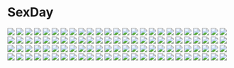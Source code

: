 # SexDay
![](https://konachan.com/image/12e7fe24443c59680d4e465e643cec6f/Konachan.com%20-%20143769%20book%20bow%20chibi%20doll%20dress%20fang%20fire%20group%20hat%20heart%20horns%20knife%20mage%20magic%20maid%20miko%20night%20ofuda%20rose%20skirt%20sky%20spear%20stars%20sword%20tail%20wings%20witch.jpg)
![](https://konachan.com/image/4b35b0424f2be32f27ea39fd7e3b90ff/Konachan.com%20-%20169998%20aqua_eyes%20aqua_hair%20barefoot%20dress%20hakusai%20hatsune_miku%20jpeg_artifacts%20long_hair%20twintails%20vocaloid.jpg)
![](https://konachan.com/jpeg/b1ce002998e9d30ae78175faf0574212/Konachan.com%20-%20299180%20ajifurai%20anus%20black_hair%20blue_eyes%20blush%20breasts%20censored%20cum%20long_hair%20nipples%20original%20pussy%20spread_legs.jpg)
![](https://konachan.com/jpeg/bfa4391c2a62e2557b1d4cb8dcb7a8fe/Konachan.com%20-%20210302%20bed%20blush%20bra%20breasts%20condom%20long_hair%20muririn%20nipples%20open_shirt%20panties%20panty_pull%20pussy_juice%20sanoba_witch%20scan%20skirt_lift%20underwear%20yuzusoft.jpg)
![](https://konachan.com/image/b5a9c5577a761bc47cfe6127ebd506aa/Konachan.com%20-%20261363%20blue_hair%20blush%20purple_eyes%20scarf%20school_uniform%20shima_rin%20short_hair%20wari_%28nirodo26%29%20yuru_camp.jpg)
![](https://konachan.com/image/2a7f4fd70360bff6e41adec5c7fd538d/Konachan.com%20-%20224426%20blonde_hair%20breast_hold%20breasts%20brown_hair%20censored%20gloves%20green_eyes%20hat%20headdress%20heart%20long_hair%20nipples%20paizuri%20penis%20purple_eyes%20skirt%20yohsyuan.jpg)
![](https://konachan.com/image/730b652ef3e6f8cad137536edda2f567/Konachan.com%20-%20234766%20animal_ears%20baseness%20bell%20breasts%20butterfly%20drink%20fate_extra%20fate_%28series%29%20flowers%20foxgirl%20long_hair%20petals%20purple_hair%20water%20yellow_eyes.jpg)
![](https://konachan.com/jpeg/4112e9bd6e4ed02cb8b4343b3e72d045/Konachan.com%20-%20239456%202girls%20barefoot%20bow%20brown_hair%20dress%20fan%20hakurei_reimu%20hat%20leon_7%20long_hair%20miko%20orange_eyes%20purple_hair%20short_hair%20touhou%20vampire%20wings.jpg)
![](https://konachan.com/jpeg/646f74d2b364c27599fab868a90048be/Konachan.com%20-%20122817%20animal_ears%20blonde_hair%20blue_eyes%20chibi%20music%20seeu%20third-party_edit%20vocaloid%20white.jpg)
![](https://konachan.com/image/bc813344d442c8eed72f2267c760b1b2/Konachan.com%20-%20132372%20blue_eyes%20forest%20night%20orange_hair%20tagme_%28character%29%20tree%20ume_%28illegal_bible%29%20wings.jpg)
![](https://konachan.com/image/1ef8b784c27b545a38c0dc075dc3b321/Konachan.com%20-%20196750%20andou_misaki%20brown_hair%20calendar%20chrono_clock%20koku%20logo%20long_hair%20purple_eyes%20purple_software%20school_uniform%20twintails.jpg)
![](https://konachan.com/image/34737991bf8a185f95d0888c825f4ea7/Konachan.com%20-%2040514%202girls%20blonde_hair%20blue_eyes%20blush%20breasts%20cum%20ishikei%20kashimashi%20nipples%20no_bra%20nude%20panties%20pussy%20shirt_lift%20spread_legs%20uncensored%20underwear.jpg)
![](https://konachan.com/image/2452c290e3f0e247aa9e1f63337219e2/Konachan.com%20-%20216266%20enka_%28aknne%29%20gumi%20vocaloid.jpg)
![](https://konachan.com/image/df442fff96363ebfd3afeaaa3b39a15f/Konachan.com%20-%20241383%20blonde_hair%20bow%20camera%20clouds%20dress%20hat%20kinokohime_%28mican02rl%29%20misaka_mikoto%20ribbons%20short_hair%20sky%20to_aru_majutsu_no_index%20yellow_eyes.jpg)
![](https://konachan.com/image/d775384d89b9f0bb79cfc45d5b2c64f4/Konachan.com%20-%20194604%20armor%20bikini%20building%20choker%20dress%20foxgirl%20gloves%20gray_hair%20group%20hat%20headband%20navel%20original%20red_eyes%20staff%20swimsuit%20tail%20tattoo%20tree%20witch_hat.jpg)
![](https://konachan.com/jpeg/8ea4b64b7f9fd79c62e7ced658a5edb9/Konachan.com%20-%20150732%20ame_no_uta%20blue_eyes%20brown_hair%20clouds%20long_hair%20mai-otome%20sky%20stars%20yumemiya_arika.jpg)
![](https://konachan.com/jpeg/d68ba66402efa9559d30dbbc61a8a84c/Konachan.com%20-%20232927%20black_hair%20blue_eyes%20blush%20bra%20breasts%20censored%20game_cg%20glasses%20ichikura%20male%20nipples%20open_shirt%20panties%20pantyhose%20penis%20skirt%20underwear%20whirlpool.jpg)
![](https://konachan.com/jpeg/37a66b34d67824de5e8019cbf57b938e/Konachan.com%20-%20214920%20bell%20blonde_hair%20blush%20bra%20breasts%20cleavage%20collar%20kawakami_mai%20long_hair%20navel%20panties%20ponytail%20purple_eyes%20soratobuiltusa%20underwear%20white.jpg)
![](https://konachan.com/jpeg/1198b76af311965cb2300fe6ba0136fb/Konachan.com%20-%20152332%20brown_hair%20gary_%28ib%29%20hug%20ib%20ib_%28ib%29%20long_hair%20purple_hair%20short_hair%20skirt%20socks%20white.jpg)
![](https://konachan.com/image/333eb609aa8c550f90fd908d8ecca8b3/Konachan.com%20-%2034482%20clannad%20sunohara_mei.jpg)
![](https://konachan.com/jpeg/33e9b41fb6f261a1b4c18dff00cbf899/Konachan.com%20-%20300966%20anthropomorphism%20bed%20blonde_hair%20blush%20desert_eagle_%28girls_frontline%29%20girls_frontline%20gmkj%20long_hair%20panties%20thighhighs%20underwear%20yellow_eyes.jpg)
![](https://konachan.com/image/c2e7edd87d6e5a98b1696ba558a4ec19/Konachan.com%20-%2074991%20breasts%20cameltoe%20cleavage%20headphones%20kayou_%28artist%29%20original%20pink_eyes%20white_hair.jpg)
![](https://konachan.com/jpeg/c5914dfa760200d43e77ca258556c3ad/Konachan.com%20-%20284243%20blush%20choker%20close%20dress%20fukunoki_tokuwa%20long_hair%20mashiro_kanon%20pointed_ears%20red_eyes%20ribbons%20signed%20summer_dress%20twintails%20white%20white_hair.jpg)
![](https://konachan.com/jpeg/9516d148e4b74e3e26ce9bdfe1dd0782/Konachan.com%20-%20217830%20barefoot%20blue_eyes%20brown_hair%20cat_smile%20fang%20heart%20hisakahazara_%28hijojo%29%20ichinose_shiki%20idolmaster%20long_hair%20pink%20skirt%20third-party_edit.jpg)
![](https://konachan.com/image/2959d4746c4007bcaa0c9c907265f39d/Konachan.com%20-%20183762%20bandage%20barefoot%20bicolored_eyes%20bra%20breasts%20dress%20eyepatch%20navel%20noodle-y%20panties%20pussy%20pussy_juice%20thighhighs%20umbrella%20uncensored%20underwear.jpg)
![](https://konachan.com/image/a0d99735449bb2eaa3bf07e23ef27b17/Konachan.com%20-%20185571%20animal%20blue_eyes%20bow%20daad%20dog%20drink%20food%20halloween%20headphones%20original%20pantyhose%20pink_hair%20skirt.jpg)
![](https://konachan.com/image/c5ef0df6fd83505452b08631e7ecf184/Konachan.com%20-%20152248%20blonde_hair%20bow%20dress%20fang%20flandre_scarlet%20hat%20kiyu%20moon%20red_eyes%20ribbons%20short_hair%20skirt%20stockings%20teddy_bear%20touhou%20vampire%20wings.jpg)
![](https://konachan.com/jpeg/bf0ffec8003febb2e4904e2a634f6334/Konachan.com%20-%20243579%20love_live%21_school_idol_project%20sonoda_umi%20tagme_%28artist%29%20yazawa_nico.jpg)
![](https://konachan.com/jpeg/9b89998b929d064c97335bfc7fce8a51/Konachan.com%20-%20160198%20mahou_shoujo_madoka_magica%20tomoe_mami%20yunomachi.jpg)
![](https://konachan.com/jpeg/b386a4d4252a1953198b7e760685e2cd/Konachan.com%20-%20210133%20chibi%20game_cg%20houjou_akito%20male%20norumu_rosurisubagu%20touhikou_game%20yasuyuki.jpg)
![](https://konachan.com/image/55a2c6da7d80ff18d7795e95a62c4ab0/Konachan.com%20-%20270208%202girls%20bakemonogatari%20blue_eyes%20bra%20breasts%20cleavage%20long_hair%20panties%20purple_eyes%20purple_hair%20short_hair%20thighhighs%20underwear%20yuri%20zyl.jpg)
![](https://konachan.com/image/f4bb7fbfbac52bf62263de5c45813c01/Konachan.com%20-%20282841%20apple%20cat_smile%20fang%20flandre_scarlet%20food%20fruit%20snozaki%20touhou%20vampire%20watermark.jpg)
![](https://konachan.com/jpeg/b50c693533f27558e3698e588f88bcf3/Konachan.com%20-%20176621%20blue_eyes%20blue_hair%20brown_hair%20candysoft%20game_cg%20gloves%20group%20haga_neko%20inase_kohane%20katana%20long_hair%20ponytail%20red_hair%20sword%20tie%20weapon%20yellow_eyes.jpg)
![](https://konachan.com/jpeg/c0ddb9a947bdd1fe5a40df727af41f5d/Konachan.com%20-%20213328%20bakemonogatari%20blonde_hair%20dress%20huykho192%20kizumonogatari%20nisemonogatari%20oshino_shinobu%20realistic%20summer_dress%20vampire%20yellow_eyes.jpg)
![](https://konachan.com/jpeg/e77bc907122c0bba75b3e103fddf6937/Konachan.com%20-%2066124%20brown_hair%20game_cg%20long_hair%20moekibara_fumitake%20nursery_rhyme%20purple_eyes%20tomoe_yukina.jpg)
![](https://konachan.com/image/146174821dbf5de85ed0c807444466b2/Konachan.com%20-%20188353%20censored%20inja_no_kuruwa%20original%20pregnant%20pussy.jpg)
![](https://konachan.com/image/829440cc1d923b8bcd9f9b7a46ae7eef/Konachan.com%20-%20186308%20bell_zephyr%20night_wizard%20wapokichi.jpg)
![](https://konachan.com/image/7347fc2c8ea96689cc9ade6b931e1678/Konachan.com%20-%2027042%20animal_ears%20apple%20brown_hair%20craft_lawrence%20dress%20food%20fruit%20gray_hair%20horo%20long_hair%20ookami_to_koushinryou%20short_hair%20tail%20wolfgirl.jpg)
![](https://konachan.com/image/0cd79c81653bc0d9cd93c9c13fa05b29/Konachan.com%20-%20250137%20black_hair%20clouds%20long_hair%20original%20petals%20sky%20utakata_%28s_sw%29.jpg)
![](https://konachan.com/jpeg/60be56c15fac30f3fa6b9e74a2e3088f/Konachan.com%20-%20284950%20aki99%20aqua_eyes%20aqua_hair%20aqua_%28konosuba%29%20breasts%20kono_subarashii_sekai_ni_shukufuku_wo%21%20long_hair%20navel%20nipples%20nude%20pussy%20signed%20uncensored.jpg)
![](https://konachan.com/image/40c9ea5a52ee2ff384168135299a7266/Konachan.com%20-%2049145%20kanzaki_hiro%20kousaka_kirino%20ore_no_imouto_ga_konna_ni_kawaii_wake_ga_nai.jpg)
![](https://konachan.com/jpeg/c2f16742e2ee9e0b64ca212be6ea6c8e/Konachan.com%20-%20288959%20animal%20bell%20blue_eyes%20blue_hair%20bow%20breasts%20cat%20cat_smile%20catgirl%20choker%20cleavage%20dress%20fang%20group%20headdress%20long_hair%20red_eyes%20ribbons%20tail%20twintails.jpg)
![](https://konachan.com/image/f5d55ae94fccda946ab6c04b9d242429/Konachan.com%20-%2012588%20bible_black%20kurumi_imari%20saeki_kaori.jpg)
![](https://konachan.com/jpeg/877329fad61b3b904a273f7eba275b72/Konachan.com%20-%20290071%20anthropomorphism%20ass%20azur_lane%20bikini%20blonde_hair%20breasts%20clouds%20cropped%20long_hair%20orange_eyes%20ponytail%20school_uniform%20sekisei%20sky%20swimsuit.jpg)
![](https://konachan.com/image/5a0a8604ecc1f2a30cfad31576176a0a/Konachan.com%20-%2093133%20blue_hair%20headband%20houraichou%20red_eyes%20short_hair%20skirt%20touhou%20yasaka_kanako.jpg)
![](https://konachan.com/image/2a9dfade09c50d6408fb940dcc664224/Konachan.com%20-%20100076%20aldehyde%20breasts%20infinite_stratos%20nipples%20open_shirt%20pussy%20shinonono_houki%20spread_legs%20spread_pussy%20uncensored.jpg)
![](https://konachan.com/jpeg/f0f9c093bf0eb15dfe96b0f204f9344d/Konachan.com%20-%20248268%20animal%20blood%20brown_hair%20fish%20flat_chest%20mermaid%20nipples%20original%20pointed_ears%20scarf%20short_hair%20spencer_sais%20underwater%20water.jpg)
![](https://konachan.com/image/4444b31c56f102b91ffde80559a5ba28/Konachan.com%20-%20196354%20boots%20clouds%20flowers%20kazami_yuuka%20landscape%20leaves%20ryosios%20scenic%20skirt%20touhou%20tree%20umbrella%20windmill.jpg)
![](https://konachan.com/image/d1c3a3e7b83bd0c64fb69adcfe375a82/Konachan.com%20-%20126574%20anal%20blonde_hair%20breast_grab%20breasts%20censored%20cum%20green_eyes%20mikamin%20nipples%20original%20pussy%20school_uniform%20sex%20thighhighs.jpg)
![](https://konachan.com/image/beed99b2c21cb7be1067a64e3d42dd92/Konachan.com%20-%20233245%20dlsite.com%20zpolice.jpg)
![](https://konachan.com/image/23f1fce0466ee04abcace05edda6c786/Konachan.com%20-%20116269%202girls%20gun%20ngirln4%20red_eyes%20tagme%20weapon.jpg)
![](https://konachan.com/image/978509acedd0252c63dcf991f99ba59b/Konachan.com%20-%20223898%20anthropomorphism%20ass%20bunnygirl%20cameltoe%20hamakaze_%28kancolle%29%20kantai_collection%20pantyhose%20rensanma%20tail.jpg)
![](https://konachan.com/jpeg/0651a6e1db6336cef6b2d2ecc8358a6f/Konachan.com%20-%20208744%202girls%20bondage%20breasts%20censored%20game_cg%20japanese_clothes%20kimono%20nipples%20no_bra%20nopan%20ooba_kotoha%20ooba_otoha%20open_shirt%20pussy%20rope%20shimai_to_nau%20waffle.jpg)
![](https://konachan.com/image/fd5ed7a916e1d4d4e2c8901c68aaf357/Konachan.com%20-%2048877%20blood%20cage%20flowers%20hatsune_miku%20hatsune_mikuo%20kagamine_len%20kagamine_rin%20kaito%20lolita_fashion%20male%20vocaloid.jpg)
![](https://konachan.com/jpeg/0daea6f43b35a39c73395745b070c5d0/Konachan.com%20-%20242973%202girls%20animal_ears%20black_hair%20blonde_hair%20catgirl%20elbow_gloves%20feathers%20gloves%20hat%20hug%20kaban%20kemono_friends%20nauribon%20serval%20short_hair%20tail%20white.jpg)
![](https://konachan.com/image/771bad259f27fc801b265dec8e03be6b/Konachan.com%20-%2077180%20apple%20food%20fruit%20green_eyes%20green_hair%20original%20painpa%20pointed_ears.jpg)
![](https://konachan.com/jpeg/2802b6bff972e38d228d69eef7ed6495/Konachan.com%20-%20252066%20blush%20kuroimori99%20navel%20nude%20purple_eyes%20purple_hair%20shower%20vocaloid%20voiceroid%20wink%20yuzuki_yukari.jpg)
![](https://konachan.com/image/388f989dcabb94a108d950a72bf9bde0/Konachan.com%20-%20295221%20animal%20cat%20flowers%20green_hair%20long_hair%20original%20purple_eyes%20reoen%20signed.jpg)
![](https://konachan.com/image/3e3adf3ba395f75fb432af4ca44851ed/Konachan.com%20-%2025148%20tagme.jpg)
![](https://konachan.com/image/2ab37293c1b433044e239c08bb1518fb/Konachan.com%20-%20100385%20animal_ears%20blush%20buriki%20horns%20masturbation%20panties%20school_uniform%20skirt%20skirt_lift%20underwear.jpg)
![](https://konachan.com/jpeg/223c90a27c5b424f82ba8bcae12a53b9/Konachan.com%20-%20253948%20ass%20barefoot%20black_hair%20blue_eyes%20long_hair%20n.g.%20panties%20school_uniform%20seiren_%28anime%29%20skirt%20tsuneki_hikari%20underwear.jpg)
![](https://konachan.com/image/068fa5a5fc015c6172b6b5170b0aa1ea/Konachan.com%20-%2089235%20dress%20gun%20long_hair%20tagme%20weapon%20white%20white_hair.jpg)
![](https://konachan.com/jpeg/811795088287b082f0eb9a69c957996c/Konachan.com%20-%20137320%20game_cg%20otome-tachi_no_senjou%20shaoen_li.jpg)
![](https://konachan.com/image/a4474337d9cd6e5a6d33d37011f9e815/Konachan.com%20-%2012502%20headphone_%2B_musume%20headphones.jpg)
![](https://konachan.com/jpeg/f1a58c96a2f8d17e975da0ad52421bab/Konachan.com%20-%20108394%20blue_eyes%20breasts%20censored%20fault%20game_cg%20green_eyes%20long_hair%20navel%20nipples%20no_bra%20nopan%20nude%20penis%20pussy%20sex%20sideboob%20taka_tony%20underboob%20wet.jpg)
![](https://konachan.com/image/d84e780c257bb842cf8fc4f58269e058/Konachan.com%20-%2036838%20brown_eyes%20brown_hair%20hat%20mibu_natsuki%20nunozaki_aika%20tetsudou_musume%20tomytec%20zoom_layer.jpg)
![](https://konachan.com/image/67f44d49527e63b316d55f5cbb101071/Konachan.com%20-%20101447%20aquaplus%20kusakabe_yuki%20leaf%20maid%20nakamura_takeshi%20to_heart%20to_heart_2%20to_heart_2_dungeon_travelers.jpg)
![](https://konachan.com/image/5ec4612085f3e05b2be5eabe49aee02a/Konachan.com%20-%20117113%202girls%20blush%20brown_hair%20long_hair%20matsumoto_rise%20nishigaki_nana%20red_eyes%20school_uniform%20short_hair%20shoujo_ai%20yuru_yuri.gif)
![](https://konachan.com/jpeg/ed27824ac8bfa6bf48ec6a428dc5a0aa/Konachan.com%20-%20227442%20astronauts%20blush%20breasts%20fingering%20foxgirl%20game_cg%20long_hair%20male%20nipples%20no_bra%20open_shirt%20panties%20red_eyes%20rozea%20skirt%20thighhighs%20underwear.jpg)
![](https://konachan.com/image/7a3577e47ccf6756d41b7db416a85eaf/Konachan.com%20-%2055778%20bakemonogatari%20jet_%28jetpic%29%20monogatari_%28series%29%20senjougahara_hitagi.jpg)
![](https://konachan.com/image/01ff41d2edfd3260399f694e6ddd7cae/Konachan.com%20-%2064860%20animal_ears%20breast_grab%20bunny_ears%20bunnygirl%20cum%20kurikara%20paizuri%20penis%20reisen_udongein_inaba%20touhou%20uncensored.jpg)
![](https://konachan.com/image/ed61b8c9d01fc18bfa3786df60d2a034/Konachan.com%20-%20237519%20bow%20dress%20gloves%20headdress%20lolita_fashion%20long_hair%20original%20pink_eyes%20pink_hair%20tosato.jpg)
![](https://konachan.com/image/5d8344ff2402daf59be38d24eef1c262/Konachan.com%20-%20301494%202girls%20azur_lane%20brown_hair%20flowers%20goth-loli%20headband%20imo_bouya%20long_hair%20maid%20pink_eyes%20red_eyes%20rose%20short_hair%20sword%20thighhighs%20twintails%20weapon.jpg)
![](https://konachan.com/image/0054b6e664f484daf09a46ae3f116ae0/Konachan.com%20-%2052451%20card_captor_sakura%20jpeg_artifacts%20kinomoto_sakura.jpg)
![](https://konachan.com/image/9ff330520ca22ee7eb6816e89e1547bf/Konachan.com%20-%20131904%20barefoot%20blonde_hair%20blue_eyes%20blush%20loli%20long_hair%20ntem%20nude%20original%20sideboob.jpg)
![](https://konachan.com/jpeg/86a0e35a1fd56e7a9c0ca587c6ac52fc/Konachan.com%20-%20150476%20black_hair%20blonde_hair%20blue_eyes%20blush%20christmas%20dangan-ronpa%20maizono_sayaka%20okia%20sonia_nevermind.jpg)
![](https://konachan.com/jpeg/01983037884e7bcedf5213c7c9dcc42e/Konachan.com%20-%20239800%20blonde_hair%20blush%20breasts%20censored%20clouds%20cum%20game_cg%20green_eyes%20handjob%20hulotte%20long_hair%20male%20nipples%20nude%20penis%20short_hair%20sky%20wet%20white_hair.jpg)
![](https://konachan.com/jpeg/4c64163d1e14e3ec02be87ede18b00a9/Konachan.com%20-%20122420%20blue_hair%20game_cg%20hat%20ima_mo_itsuka_mo_faruna_runa%20kamiya_tomoe%20long_hair%20mitsuki_aimi%20purple_eyes%20thighhighs.jpg)
![](https://konachan.com/image/fb54d7de952a43781d3d3a4ec466e435/Konachan.com%20-%20154682%20bra%20breasts%20candy%20chocolate%20cleavage%20guitar%20instrument%20nitroplus%20panties%20sonico%20super_sonico%20underwear%20valentine%20wink.jpg)
![](https://konachan.com/image/63416c8a939d174a04dba69e3f100dd7/Konachan.com%20-%20307024%20animal_ears%20arknights%20frostleaf_%28arknights%29%20hakua_mill%20pantyhose%20tagme%20tail.jpg)
![](https://konachan.com/image/b780ef16e1b3a7623ef172bf06c2735b/Konachan.com%20-%2055509%20blonde_hair%20book%20harada_takehito%20long_hair%20sakura_neko.jpg)
![](https://konachan.com/image/e6f9995598d0b432f38a5bf4cd2a38e1/Konachan.com%20-%20125769%20chikumaen_kaho%20kiriya_nozomi%20mayoi_neko_overrun%21%20serizawa_fumino%20tsuzuki_otome%20umenomori_chise.jpg)
![](https://konachan.com/image/f75c8f06571d54a01e5ff357680625f1/Konachan.com%20-%20113686%20aqua_hair%20blush%20cameltoe%20original%20panties%20rebecca_%28suterii%29%20spread_legs%20striped_panties%20suterii%20tentacles%20thighhighs%20underwear%20wink%20yellow_eyes.jpg)
![](https://konachan.com/image/b76418570e5143982fd16eb812fafedc/Konachan.com%20-%2090093%20akiyama_mio%20k-on%21%20school_uniform%20sky%20snow%20tainaka_ritsu.jpg)
![](https://konachan.com/image/ede2de2e1942c5f1fa7a8490ef44b077/Konachan.com%20-%20247892%202girls%20aliasing%20blue_eyes%20cnm%20gloves%20gray_hair%20hat%20long_hair%20orange_eyes%20pantyhose%20school_uniform%20shirt%20skirt%20thighhighs%20white%20zettai_ryouiki.jpg)
![](https://konachan.com/jpeg/c749927fe5bb3938b1ae88d4adbb6666/Konachan.com%20-%20220081%20ass%20kotatsu%20original%20panties%20pantyhose%20sakaura_%28layer255%29%20underwear.jpg)
![](https://konachan.com/image/13e5c146d70b74dda03bf5aba6837ffe/Konachan.com%20-%20263046%202girls%20blush%20hatsune_miku%20ia%20pentagon_%28railgun_ky1206%29%20vocaloid.jpg)
![](https://konachan.com/image/7682865d6e0a1f23821874686696132f/Konachan.com%20-%20113529%20bikini%20breasts%20cleavage%20ganaha_hibiki%20hagiwara_yukiho%20hoshii_miki%20idolmaster%20kikuchi_makoto%20kisaragi_chihaya%20shijou_takane%20swimsuit.jpg)
![](https://konachan.com/image/8025ede13744fdccadd73846cc6a3eb9/Konachan.com%20-%2037861%20code_geass%20kallen_stadtfeld%20milly_ashford%20nina_einstein%20onsen%20shirley_fenette%20towel.jpg)
![](https://konachan.com/image/31092e99be2083c1284385b3fc2fee68/Konachan.com%20-%20290113%20animal_ears%20bell%20brown_hair%20catgirl%20cat_smile%20clouds%20collar%20dress%20original%20red_eyes%20saraki%20short_hair%20sky%20tail%20tattoo%20tree.jpg)
![](https://konachan.com/image/5f717bc30e0ffcd101045e2b309cd82d/Konachan.com%20-%20121022%20all_male%20male%20short_hair%20trap%20utatane_piko%20vocaloid%20white_hair.jpg)
![](https://konachan.com/jpeg/c3274d439e14bef44808ff433ae8a897/Konachan.com%20-%20189704%20anus%20blush%20book%20breasts%20brown_hair%20cameltoe%20game_cg%20long_hair%20nipples%20no_bra%20open_shirt%20panties%20pussy%20ricotta%20thighhighs%20uncensored%20underwear.jpg)
![](https://konachan.com/image/c991d9187634757a8c7252931d3ed810/Konachan.com%20-%2049676%20aozaki_touko%20ayanami_rei%20candy_boy%20dress%20fatina%20figure%20flowers%20hatsune_miku%20katana%20kuroi_mato%20rose%20sword%20twintails%20umbrella%20vocaloid%20weapon.jpg)
![](https://konachan.com/image/775a87b5833c59bf69ee3f6a4311ba6e/Konachan.com%20-%20198275%20anthropomorphism%20brown_hair%20chain%20gloves%20kantai_collection%20kneehighs%20mechagirl%20mutsu_%28kancolle%29%20navel%20short_hair%20shou_mai%20skirt%20water%20weapon.jpg)
![](https://konachan.com/image/5040c465afc27b95020a981e3ef63569/Konachan.com%20-%2084352%20aqua_eyes%20aqua_hair%20bubbles%20dress%20hatsune_miku%20long_hair%20rby%20twintails%20underwater%20vocaloid%20water.jpg)
![](https://konachan.com/image/86b2a90f2a34d2ff74622bc47d4793d4/Konachan.com%20-%2067552%20christmas%20hatsune_miku%20panties%20skirt%20striped_panties%20twintails%20underwear%20upskirt%20vocaloid.jpg)
![](https://konachan.com/image/577fb5b661350997c535c7bee5db4c9c/Konachan.com%20-%2080674%20anal%20animal%20ass%20catgirl%20chen%20cirno%20fairy%20foxgirl%20group%20horns%20maid%20male%20miko%20mouse%20myon%20nazrin%20panties%20rumia%20touhou%20unzan%20vampire%20witch%20wolfgirl.jpg)
![](https://konachan.com/image/63865591d6fa78d9fd0041d9c66c0809/Konachan.com%20-%2013855%20majokko_a_la_mode%20rydia_arsenal%20suzuhira_hiro.jpg)
![](https://konachan.com/image/499306da6c2d1a4d89ed6c5e27afec7d/Konachan.com%20-%20130308%20all_male%20blue%20blue_eyes%20blue_hair%20ceriseen_%28toukou_sakuhin%29%20close%20hijirikawa_masato%20male%20uta_no_prince-sama.jpg)
![](https://konachan.com/image/b6b3fa95f4ef0405802f826998b8a27e/Konachan.com%20-%2090952%20blonde_hair%20brown_eyes%20brown_hair%20flyable_heart%20food%20inaba_yui%20itou_noiji%20pink_eyes%20school_uniform%20sumeragi_amane.jpg)
